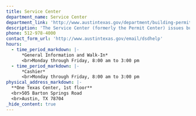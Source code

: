 ```yaml
---
title: Service Center
department_name: Service Center
department_link: 'http://www.austintexas.gov/department/building-permits'
description: 'The Service Center (formerly the Permit Center) issues building and applicable trade (building, plumbing, electrical, mechanical, irrigation) permits, provides permit payment services, and registers licensed contractors (electrical, mechanical, plumbing, and irrigation) to perform work.'
phone: 512-978-4000
contact_form_url: 'http://www.austintexas.gov/email/dsdhelp'
hours:
  - time_period_markdown: |-
      *General Information and Walk-In*
      <br>Monday through Friday, 8:00 am to 3:00 pm
  - time_period_markdown: |-
      *Cashier*
      <br>Monday through Friday, 8:00 am to 3:00 pm
physical_address_markdown: |-
  **One Texas Center, 1st floor**
  <br>505 Barton Springs Road​
  <br>Austin, TX 78704
_hide_content: true
---
```

